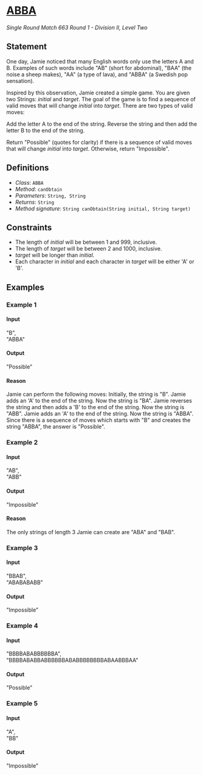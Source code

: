 # [ABBA](http://community.topcoder.com/tc?module=ProblemDetail&rd=16512&pm=13918)
*Single Round Match 663 Round 1 - Division II, Level Two*

## Statement
One day, Jamie noticed that many English words only use the letters A and B.
Examples of such words include "AB" (short for abdominal), "BAA" (the noise a sheep makes), "AA" (a type of lava), and "ABBA" (a Swedish pop sensation).

Inspired by this observation, Jamie created a simple game.
You are given two Strings: *initial* and *target*.
The goal of the game is to find a sequence of valid moves that will change *initial* into *target*.
There are two types of valid moves:

Add the letter A to the end of the string.
Reverse the string and then add the letter B to the end of the string.

Return "Possible" (quotes for clarity) if there is a sequence of valid moves that will change *initial* into *target*.
Otherwise, return "Impossible".

## Definitions
- *Class*: `ABBA`
- *Method*: `canObtain`
- *Parameters*: `String, String`
- *Returns*: `String`
- *Method signature*: `String canObtain(String initial, String target)`

## Constraints
- The length of *initial* will be between 1 and 999, inclusive.
- The length of *target* will be between 2 and 1000, inclusive.
- *target* will be longer than *initial*.
- Each character in *initial* and each character in *target* will be either 'A' or 'B'.

## Examples
### Example 1
#### Input
<c>"B",<br />"ABBA"</c>
#### Output
<c>"Possible"</c>
#### Reason
Jamie can perform the following moves:
Initially, the string is "B".
Jamie adds an 'A' to the end of the string. Now the string is "BA".
Jamie reverses the string and then adds a 'B' to the end of the string. Now the string is "ABB".
Jamie adds an 'A' to the end of the string. Now the string is "ABBA".
Since there is a sequence of moves which starts with "B" and creates the string "ABBA", the answer is "Possible".

### Example 2
#### Input
<c>"AB",<br />"ABB"</c>
#### Output
<c>"Impossible"</c>
#### Reason
The only strings of length 3 Jamie can create are "ABA" and "BAB".

### Example 3
#### Input
<c>"BBAB",<br />"ABABABABB"</c>
#### Output
<c>"Impossible"</c>
### Example 4
#### Input
<c>"BBBBABABBBBBBA",<br />"BBBBABABBABBBBBBABABBBBBBBBABAABBBAA"</c>
#### Output
<c>"Possible"</c>
### Example 5
#### Input
<c>"A",<br />"BB"</c>
#### Output
<c>"Impossible"</c>

